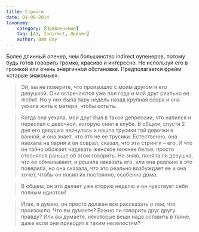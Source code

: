 ```yaml
---
title: Стринги
date: 01-08-2014
taxonomy:
    category: [Привлечение]
    tag: [A1, Indirect, Opener]
    author: Bad Boy
---
```


Более длинный опенер, чем большинство indirect оупенеров, потому будь готов говорить громко, красиво и интересно. Не используй его в громкой или очень энергичной обстановке. Предполагается фрейм «старые знакомые».

> Эй, вы не поверите, что произошло с моим другом и его девушкой. Они встречаются уже пол года и мой друг реально ее любит. Но у них была пару недель назад крупная ссора и она уехала жить к матери, чтобы остыть.

> Когда она уехала, мой друг был в такой депрессии, что напился и переспал с девочкой, которую снял в клубе. В общем, спустя 2 дня его девушка вернулась и нашла трусики той девочки в ванной, и она знает, что это не ее трусики. Естественно, она наехала на парня и он соврал, сказал, что эти стринги – его. И что он тайно обожает надевать женское нижнее белье, просто стеснялся раньше об этом говорить. Не знаю, поняла ли девушка, что ее обманывают, и решила наказать его, или она реально в это поверила, но она сказала, что это реально возбуждает ее и она хочет, чтобы он носил их постоянно, особенно дома.

> В общем, он это делает уже вторую неделю и он чувствует себя полным идиотом!

> Итак, я думаю, он просто должен все рассказать о том, что произошло. Что вы думаете? Важно ли говорить друг другу правду? Или вы думаете, некоторые вещи надо оставить в тайне, даже если они приводят к таким нелепостям?